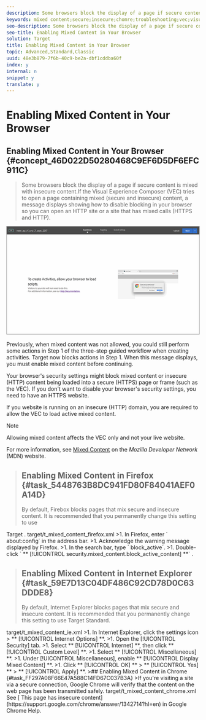 ```yaml
---
description: Some browsers block the display of a page if secure content is mixed with insecure content.
keywords: mixed content;secure;insecure;chomre;troubleshooting;vec;visual experience composer;unsecure
seo-description: Some browsers block the display of a page if secure content is mixed with insecure content.
seo-title: Enabling Mixed Content in Your Browser
solution: Target
title: Enabling Mixed Content in Your Browser
topic: Advanced,Standard,Classic
uuid: 48e3b879-7f6b-40c9-be2a-dbf1cddba60f
index: y
internal: n
snippet: y
translate: y
---
```


# Enabling Mixed Content in Your Browser

## Enabling Mixed Content in Your Browser {#concept_46D022D50280468C9EF6D5DF6EFC911C}
>Some browsers block the display of a page if secure content is mixed with insecure content.If the Visual Experience Composer (VEC) tries to open a page containing mixed (secure and insecure) content, a message displays showing how to disable blocking in your browser so you can open an HTTP site or a site that has mixed calls (HTTPS and HTTP). 

![](../../assets/mixed_content_warning.gif) 

Previously, when mixed content was not allowed, you could still perform some actions in Step 1 of the three-step guided workflow when creating activities. Target now blocks actions in Step 1. When this message displays, you must enable mixed content before continuing. 

Your browser's security settings might block mixed content or insecure (HTTP) content being loaded into a secure (HTTPS) page or frame (such as the VEC). If you don't want to disable your browser's security settings, you need to have an HTTPS website. 

If you website is running on an insecure (HTTP) domain, you are required to allow the VEC to load active mixed content. 


>[!NOTE]
>
>Allowing mixed content affects the VEC only and not your live website.



For more information, see [ Mixed Content](https://developer.mozilla.org/en-US/docs/Web/Security/Mixed_content) on the *Mozilla Developer Network* (MDN) website. 
>## Enabling Mixed Content in Firefox {#task_5448763B8DC941FD80F84041AEF0A14D}
>By default, Firebox blocks pages that mix secure and insecure content. It is recommended that you permanently change this setting to use 
<keyword>
  Target
</keyword>. 
<draft-comment>
  target/t_mixed_content_firefox.xml 
</draft-comment>
>1. In Firefox, enter ` about:config` in the address bar.
>1. Acknowledge the warning message displayed by Firefox.
>1. In the search bar, type ` block_active`.
>1. Double-click ` ** [!UICONTROL  security.mixed_content.block_active_content] **` .

>## Enabling Mixed Content in Internet Explorer {#task_59E7D13C04DF486C92CD78D0C63DDDE8}
>By default, Internet Explorer blocks pages that mix secure and insecure content. It is recommended that you permanently change this setting to use Target Standard. 
<draft-comment>
  target/t_mixed_content_ie.xml 
</draft-comment>
>1. In Internet Explorer, click the settings icon > ** [!UICONTROL  Internet Options] **.
>1. Open the [!UICONTROL  Security] tab.
>1. Select ** [!UICONTROL  Internet] **, then click ** [!UICONTROL  Custom Level] **.
>1. Select ** [!UICONTROL  Miscellaneous] **.
>1. Under [!UICONTROL  Miscellaneous], enable ** [!UICONTROL  Display Mixed Content] **.
>1. Click ** [!UICONTROL  OK] ** > ** [!UICONTROL  Yes] ** > ** [!UICONTROL  Apply] **.
>## Enabling Mixed Content in Chrome {#task_FF297A08F66E47A588C14FD67C037B3A}
>If you're visiting a site via a secure connection, Google Chrome will verify that the content on the web page has been transmitted safely. 
<draft-comment>
  target/t_mixed_content_chrome.xml 
</draft-comment>See [ This page has insecure content](https://support.google.com/chrome/answer/1342714?hl=en) in Google Chrome Help. 
